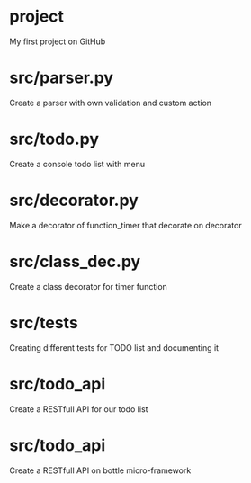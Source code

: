 # project
My first project on GitHub
# src/parser.py
Create a parser with own validation and custom action
# src/todo.py
Create a console todo list with menu
# src/decorator.py
Make a decorator of function_timer that decorate on decorator
# src/class_dec.py
Create a class decorator for timer function
# src/tests
Creating different tests for TODO list and documenting it
# src/todo_api
Create a RESTfull API for our todo list
# src/todo_api
Create a RESTfull API on bottle micro-framework